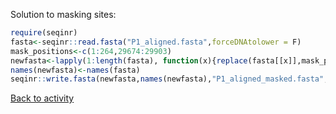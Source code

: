 Solution to masking sites:

```R
require(seqinr)
fasta<-seqinr::read.fasta("P1_aligned.fasta",forceDNAtolower = F)
mask_positions<-c(1:264,29674:29903)
newfasta<-lapply(1:length(fasta), function(x){replace(fasta[[x]],mask_positions,"N")})
names(newfasta)<-names(fasta)
seqinr::write.fasta(newfasta,names(newfasta),"P1_aligned_masked.fasta",open = "w")
```

[Back to activity](Align_consensus.md)
